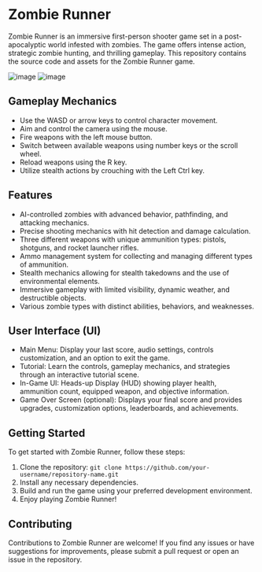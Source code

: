 # Zombie Runner

Zombie Runner is an immersive first-person shooter game set in a post-apocalyptic world infested with zombies. The game offers intense action, strategic zombie hunting, and thrilling gameplay. This repository contains the source code and assets for the Zombie Runner game.

![image](https://github.com/your-username/repository-name/assets/start-menu.png)
![image](https://github.com/Yuvalxa/Zombie_Runner/assets/87138940/da6867ec-c3ad-47b8-97f0-9b7d3779cf5d)

## Gameplay Mechanics

- Use the WASD or arrow keys to control character movement.
- Aim and control the camera using the mouse.
- Fire weapons with the left mouse button.
- Switch between available weapons using number keys or the scroll wheel.
- Reload weapons using the R key.
- Utilize stealth actions by crouching with the Left Ctrl key.

## Features

- AI-controlled zombies with advanced behavior, pathfinding, and attacking mechanics.
- Precise shooting mechanics with hit detection and damage calculation.
- Three different weapons with unique ammunition types: pistols, shotguns, and rocket launcher rifles.
- Ammo management system for collecting and managing different types of ammunition.
- Stealth mechanics allowing for stealth takedowns and the use of environmental elements.
- Immersive gameplay with limited visibility, dynamic weather, and destructible objects.
- Various zombie types with distinct abilities, behaviors, and weaknesses.

## User Interface (UI)

- Main Menu: Display your last score, audio settings, controls customization, and an option to exit the game.
- Tutorial: Learn the controls, gameplay mechanics, and strategies through an interactive tutorial scene.
- In-Game UI: Heads-up Display (HUD) showing player health, ammunition count, equipped weapon, and objective information.
- Game Over Screen (optional): Displays your final score and provides upgrades, customization options, leaderboards, and achievements.

## Getting Started

To get started with Zombie Runner, follow these steps:

1. Clone the repository: `git clone https://github.com/your-username/repository-name.git`
2. Install any necessary dependencies.
3. Build and run the game using your preferred development environment.
4. Enjoy playing Zombie Runner!

## Contributing

Contributions to Zombie Runner are welcome! If you find any issues or have suggestions for improvements, please submit a pull request or open an issue in the repository.

